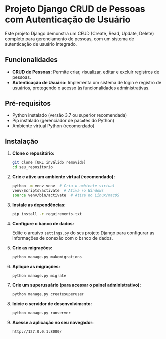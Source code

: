 # Projeto Django CRUD de Pessoas com Autenticação de Usuário

Este projeto Django demonstra um CRUD (Create, Read, Update, Delete) completo para gerenciamento de pessoas, com um sistema de autenticação de usuário integrado.
## Funcionalidades

*   **CRUD de Pessoas:** Permite criar, visualizar, editar e excluir registros de pessoas.
*   **Autenticação de Usuário:** Implementa um sistema de login e registro de usuários, protegendo o acesso às funcionalidades administrativas.


## Pré-requisitos

*   Python instalado (versão 3.7 ou superior recomendada)
*   Pip instalado (gerenciador de pacotes do Python)
*   Ambiente virtual Python (recomendado)

## Instalação

1.  **Clone o repositório:**

    ```bash
    git clone [URL inválido removido]
    cd seu_repositorio
    ```

2.  **Crie e ative um ambiente virtual (recomendado):**

    ```bash
    python -m venv venv  # Cria o ambiente virtual
    venv\Scripts\activate  # Ativa no Windows
    source venv/bin/activate  # Ativa no Linux/macOS
    ```

3.  **Instale as dependências:**

    ```bash
    pip install -r requirements.txt
    ```

4.  **Configure o banco de dados:**

    Edite o arquivo `settings.py` do seu projeto Django para configurar as informações de conexão com o banco de dados.

5.  **Crie as migrações:**

    ```bash
    python manage.py makemigrations
    ```

6.  **Aplique as migrações:**

    ```bash
    python manage.py migrate
    ```

7.  **Crie um superusuário (para acessar o painel administrativo):**

    ```bash
    python manage.py createsuperuser
    ```

8.  **Inicie o servidor de desenvolvimento:**

    ```bash
    python manage.py runserver
    ```

9.  **Acesse a aplicação no seu navegador:**

    ```
    http://127.0.0.1:8000/
    ```